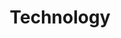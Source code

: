 ---
layout: default
title: Technology
permalink: /https://outfront.kw.com/technology/take-command/
---